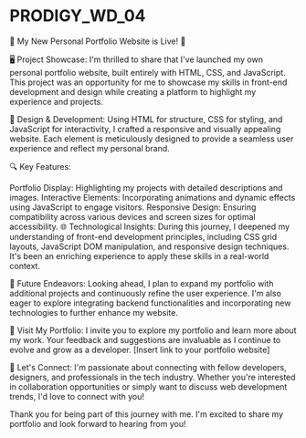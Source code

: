 # PRODIGY_WD_04
🌟 My New Personal Portfolio Website is Live! 🚀

🖥️ Project Showcase:
I'm thrilled to share that I've launched my own personal portfolio website, built entirely with HTML, CSS, and JavaScript. This project was an opportunity for me to showcase my skills in front-end development and design while creating a platform to highlight my experience and projects.

🎨 Design & Development:
Using HTML for structure, CSS for styling, and JavaScript for interactivity, I crafted a responsive and visually appealing website. Each element is meticulously designed to provide a seamless user experience and reflect my personal brand.

🔍 Key Features:

Portfolio Display: Highlighting my projects with detailed descriptions and images.
Interactive Elements: Incorporating animations and dynamic effects using JavaScript to engage visitors.
Responsive Design: Ensuring compatibility across various devices and screen sizes for optimal accessibility.
🌐 Technological Insights:
During this journey, I deepened my understanding of front-end development principles, including CSS grid layouts, JavaScript DOM manipulation, and responsive design techniques. It's been an enriching experience to apply these skills in a real-world context.

🚀 Future Endeavors:
Looking ahead, I plan to expand my portfolio with additional projects and continuously refine the user experience. I'm also eager to explore integrating backend functionalities and incorporating new technologies to further enhance my website.

🔗 Visit My Portfolio:
I invite you to explore my portfolio and learn more about my work. Your feedback and suggestions are invaluable as I continue to evolve and grow as a developer. [Insert link to your portfolio website]

🤝 Let's Connect:
I'm passionate about connecting with fellow developers, designers, and professionals in the tech industry. Whether you're interested in collaboration opportunities or simply want to discuss web development trends, I'd love to connect with you!

Thank you for being part of this journey with me. I'm excited to share my portfolio and look forward to hearing from you!

